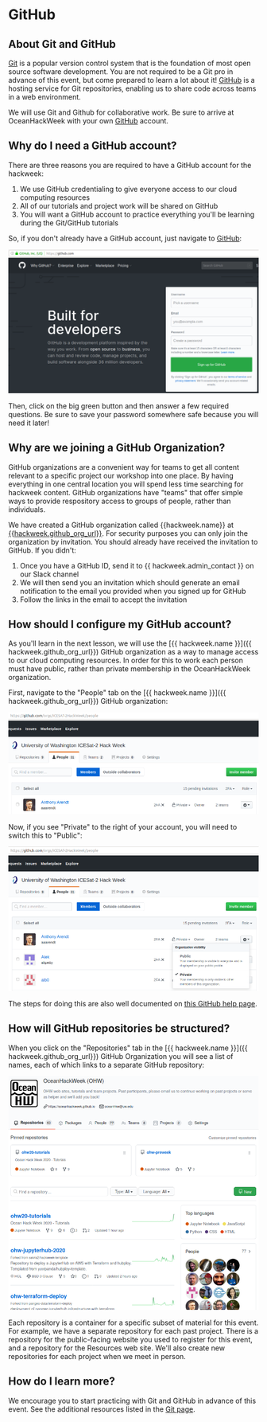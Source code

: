 # GitHub

## About Git and GitHub

[Git](https://git-scm.com/) is a popular version control system that is the foundation of most open source software development. You are not required to be a Git pro in advance of this event, but come prepared to learn a lot about it! [GitHub](https://icesat-2hackweek.github.io/github.com) is a hosting service for Git repositories, enabling us to share code across teams in a web environment. 

We will use Git and Github for collaborative work. Be sure to arrive at OceanHackWeek with your own [GitHub](https://github.com/) account.

## Why do I need a GitHub account?

There are three reasons you are required to have a GitHub account for the hackweek:

1. We use GitHub credentialing to give everyone access to our cloud computing resources
2. All of our tutorials and project work will be shared on GitHub
3. You will want a GitHub account to practice everything you'll be learning during the Git/GitHub tutorials

So, if you don't already have a GitHub account, just navigate to [GitHub](https://github.com/):

![github-signup](../img/github-signup.png)

Then, click on the big green button and then answer a few required questions. Be sure to save your password somewhere safe because you will need it later!

## Why are we joining a GitHub Organization?

GitHub organizations are a convenient way for teams to get all content relevant to a specific project our workshop into one place. By having everything in one central location you will spend less time searching for hackweek content. GitHub organizations have "teams" that offer simple ways to provide respository access to groups of people, rather than individuals.

We have created a GitHub organization called {{hackweek.name}} at [{{hackweek.github_org_url}}]({{hackweek.github_org_url}}). For security purposes you can only join the organization by invitation. You should already have received the invitation to GitHub. If you didn't:

1. Once you have a GitHub ID, send it to {{ hackweek.admin_contact }} on our Slack channel
2. We will then send you an invitation which should generate an email notification to the email you provided when you signed up for GitHub
3. Follow the links in the email to accept the invitation

## How should I configure my GitHub account?

As you'll learn in the next lesson, we will use the [{{ hackweek.name }}]({{ hackweek.github_org_url}}) GitHub organization as a way to manage access to our cloud computing resources. In order for this to work each person must have public, rather than private membership in the OceanHackWeek organization.

First, navigate to the "People" tab on the [{{ hackweek.name }}]({{ hackweek.github_org_url}}) GitHub organization:

![people-tab](../img/private-github.png)

Now, if you see "Private" to the right of your account, you will need to switch this to "Public":

![private-setting](../img/public-github.png)

The steps for doing this are also well documented on [this GitHub help page](https://help.github.com/en/articles/publicizing-or-hiding-organization-membership).

## How will GitHub repositories be structured?

When you click on the "Repositories" tab in the [{{ hackweek.name }}]({{ hackweek.github_org_url}}) GitHub Organization you will see a list of names, each of which links to a separate GitHub repository:

![repos-tab](../img/repos.png)

Each repository is a container for a specific subset of material for this event. For example, we have a separate repository for each past project. There is a repository for the public-facing website you used to register for this event, and a repository for the Resources web site. We'll also create new repositories for each project when we meet in person.

## How do I learn more?

We encourage you to start practicing with Git and GitHub in advance of this event. See the additional resources listed in the [Git page](git.md).
